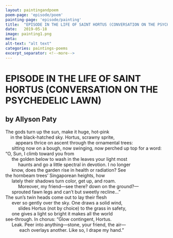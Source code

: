 ```yaml
---
layout: paintingandpoem
poem-page: 'episode/poem'
painting-page: 'episode/painting'
title:  "EPISODE IN THE LIFE OF SAINT HORTUS (CONVERSATION ON THE PSYCHEDELIC LAWN)"
date:   2019-05-18
image: painting1.png
meta:
alt-text: "alt text"
categories: paintings-poems
excerpt_separator: <!--more-->
---
```


# EPISODE IN THE LIFE OF SAINT HORTUS (CONVERSATION ON THE PSYCHEDELIC LAWN)
## by Allyson Paty

The gods turn up the sun, make it huge, hot-pink<br>
		&nbsp;&nbsp;&nbsp;&nbsp;in the black-hatched sky. Hortus, scrawny sprite,<br>
		&nbsp;&nbsp;&nbsp;&nbsp;&nbsp;&nbsp;&nbsp;&nbsp;appears thrice on ascent through the ornamental trees: <br>
		&nbsp;&nbsp;&nbsp;&nbsp;&nbsp;sitting now on a bough, now swinging, now perched
				<!--more-->
up top for a word: “O, Sun, I climb toward you from<br>
		&nbsp;&nbsp;&nbsp;&nbsp;&nbsp;the golden below to wash in the leaves your light most<br>
		&nbsp;&nbsp;&nbsp;&nbsp;&nbsp;&nbsp;&nbsp;&nbsp;&nbsp;&nbsp;haunts and go a little spectral in devotion. I no longer<br>
		&nbsp;&nbsp;&nbsp;&nbsp;&nbsp;know, does the garden rise in health or radiation? See<br>
the hornbeam trees’ Singaporean heights, how<br>
		&nbsp;&nbsp;&nbsp;&nbsp;&nbsp;lately their shadows turn color, get up, and roam.<br>
		&nbsp;&nbsp;&nbsp;&nbsp;&nbsp;&nbsp;&nbsp;&nbsp;&nbsp;&nbsp;Moreover, my friend—see there? down on the ground?—<br>
		&nbsp;&nbsp;&nbsp;&nbsp;&nbsp;sprouted fawn legs and can’t but sweetly recline...”<br>
The sun’s twin heads come out to lay their flesh<br>
		&nbsp;&nbsp;&nbsp;&nbsp;&nbsp;ever so gently over the sky. One draws a solid wind,<br>
		&nbsp;&nbsp;&nbsp;&nbsp;&nbsp;&nbsp;&nbsp;&nbsp;&nbsp;&nbsp;slides Hortus (not by choice) to the grass in safety,<br>
		&nbsp;&nbsp;&nbsp;&nbsp;&nbsp;one gives a light so bright it makes all the world<br>
see-through. In chorus: “Glow contingent, Hortus.<br>
		&nbsp;&nbsp;&nbsp;&nbsp;&nbsp;Leak. Peer into anything—stone, your friend, the air—	<br>
		&nbsp;&nbsp;&nbsp;&nbsp;&nbsp;&nbsp;&nbsp;&nbsp;&nbsp;&nbsp; each overlays another. Like so, I drape my hand.”   
 

